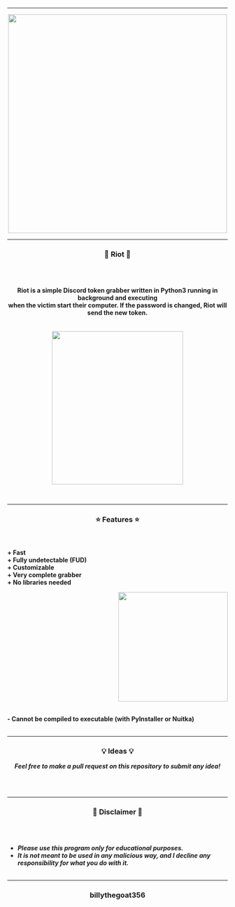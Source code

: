 -----

<p align="center">
<img src="https://repository-images.githubusercontent.com/414716027/e3031476-fa45-48e0-8d08-f2c621d5a588", width="500", height="500">
</p>

-----

### <p align="center">💎 Riot 💎</p>

<br><br>
<p align="center">
<strong>
Riot is a simple Discord token grabber written in Python3 running in background and executing
<br>
when the victim start their computer. If the password is changed, Riot will send the new token.
<br><br><br>
<img src="https://cdn.discordapp.com/attachments/891779395981824040/896400968269312010/unknown.png" width="300", height="350">
</strong>
</p>
<br>

-----

### <p align="center">⭐ Features ⭐</p>

<br><br>
<strong>+ Fast</strong>
<br>
<strong>+ Fully undetectable (FUD)</strong>
<br>
<strong>+ Customizable</strong>
<br>
<strong>+ Very complete grabber</strong>
<br>
<strong>+ No libraries needed</strong>
<br>

<p align="right">
<img src="https://repository-images.githubusercontent.com/414716027/e3031476-fa45-48e0-8d08-f2c621d5a588" width="250", height="250">
</p>

<br>
<strong>- Cannot be compiled to executable (with PyInstaller or Nuitka)</strong>
<br><br>

-----

### <p align="center">💡 Ideas 💡</p>

<p align="center"><strong><i>Feel free to make a pull request on this repository to submit any idea!</i></strong</p>

<br><br>

-----

### <p align="center">📌 Disclaimer 📌</p>

<br><br>
* ***Please use this program only for educational purposes.***
* ***It is not meant to be used in any malicious way, and I decline any responsibility for what you do with it.***
<br><br>

-----

### <p align="center">billythegoat356</p>
